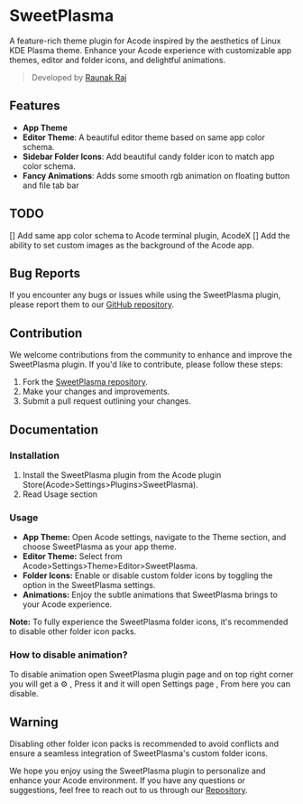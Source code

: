 # SweetPlasma

A feature-rich theme plugin for Acode inspired by the aesthetics of Linux KDE Plasma theme. Enhance your Acode experience with customizable app themes, editor and folder icons, and delightful animations.

> Developed by [Raunak Raj](https://github.com/bajrangCoder)

## Features

- **App Theme**
- **Editor Theme**: A beautiful editor theme based on same app color schema.
- **Sidebar Folder Icons**: Add beautiful candy folder icon to match app color schema.
- **Fancy Animations**: Adds some smooth rgb animation on floating button and file tab bar

## TODO

[] Add same app color schema to Acode terminal plugin, AcodeX
[] Add the ability to set custom images as the background of the Acode app.

## Bug Reports

If you encounter any bugs or issues while using the SweetPlasma plugin, please report them to our [GitHub repository](https://github.com/bajrangCoder/SweetPlasma).

## Contribution

We welcome contributions from the community to enhance and improve the SweetPlasma plugin. If you'd like to contribute, please follow these steps:

1. Fork the [SweetPlasma repository](https://github.com/bajrangCoder/SweetPlasma).
2. Make your changes and improvements.
3. Submit a pull request outlining your changes.

## Documentation

### Installation

1. Install the SweetPlasma plugin from the Acode plugin Store(Acode>Settings>Plugins>SweetPlasma).
2. Read Usage section

### Usage

- **App Theme:** Open Acode settings, navigate to the Theme section, and choose SweetPlasma as your app theme.
- **Editor Theme:** Select from Acode>Settings>Theme>Editor>SweetPlasma.
- **Folder Icons:** Enable or disable custom folder icons by toggling the option in the SweetPlasma settings.
- **Animations:** Enjoy the subtle animations that SweetPlasma brings to your Acode experience.

**Note:** To fully experience the SweetPlasma folder icons, it's recommended to disable other folder icon packs.

### How to disable animation?

To disable animation open SweetPlasma plugin page and on top right corner you will get a ⚙️ , Press it and it will open Settings page , From here you can disable.

## Warning

Disabling other folder icon packs is recommended to avoid conflicts and ensure a seamless integration of SweetPlasma's custom folder icons.

We hope you enjoy using the SweetPlasma plugin to personalize and enhance your Acode environment. If you have any questions or suggestions, feel free to reach out to us through our [Repository](https://github.com/bajrangCoder/SweetPlasma).